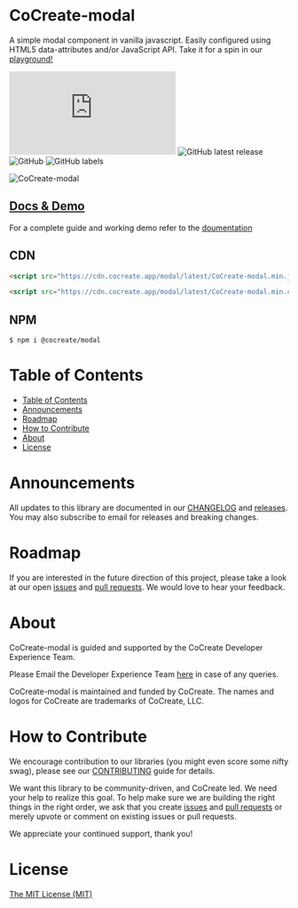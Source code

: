 # CoCreate-modal

A simple modal component in vanilla javascript. Easily configured using HTML5 data-attributes and/or JavaScript API. Take it for a spin in our [playground!](https://cocreate.app/docs/modal)

![GitHub file size in bytes](https://img.shields.io/github/size/CoCreate-app/CoCreate-modal/dist/CoCreate-modal.min.js?label=minified%20size&style=for-the-badge)
![GitHub latest release](https://img.shields.io/github/v/release/CoCreate-app/CoCreate-modal?style=for-the-badge)
![GitHub](https://img.shields.io/github/license/CoCreate-app/CoCreate-modal?style=for-the-badge)
![GitHub labels](https://img.shields.io/github/labels/CoCreate-app/CoCreate-modal/help%20wanted?style=for-the-badge)

![CoCreate-modal](https://cdn.cocreate.app/docs/CoCreate-modal.gif)

## [Docs & Demo](https://cocreate.app/docs/modal)

For a complete guide and working demo refer to the [doumentation](https://cocreate.app/docs/modal)

## CDN

```html
<script src="https://cdn.cocreate.app/modal/latest/CoCreate-modal.min.js"></script>
```

```html
<script src="https://cdn.cocreate.app/modal/latest/CoCreate-modal.min.css"></script>
```

## NPM

```shell
$ npm i @cocreate/modal
```

# Table of Contents

- [Table of Contents](#table-of-contents)
- [Announcements](#announcements)
- [Roadmap](#roadmap)
- [How to Contribute](#how-to-contribute)
- [About](#about)
- [License](#license)

<a name="announcements"></a>

# Announcements

All updates to this library are documented in our [CHANGELOG](https://github.com/CoCreate-app/CoCreate-modal/blob/master/CHANGELOG.md) and [releases](https://github.com/CoCreate-app/CoCreate-modal/releases). You may also subscribe to email for releases and breaking changes.

<a name="roadmap"></a>

# Roadmap

If you are interested in the future direction of this project, please take a look at our open [issues](https://github.com/CoCreate-app/CoCreate-modal/issues) and [pull requests](https://github.com/CoCreate-app/CoCreate-modal/pulls). We would love to hear your feedback.

<a name="about"></a>

# About

CoCreate-modal is guided and supported by the CoCreate Developer Experience Team.

Please Email the Developer Experience Team [here](mailto:develop@cocreate.app) in case of any queries.

CoCreate-modal is maintained and funded by CoCreate. The names and logos for CoCreate are trademarks of CoCreate, LLC.

<a name="contribute"></a>

# How to Contribute

We encourage contribution to our libraries (you might even score some nifty swag), please see our [CONTRIBUTING](https://github.com/CoCreate-app/CoCreate-modal/blob/master/CONTRIBUTING.md) guide for details.

We want this library to be community-driven, and CoCreate led. We need your help to realize this goal. To help make sure we are building the right things in the right order, we ask that you create [issues](https://github.com/CoCreate-app/CoCreate-modal/issues) and [pull requests](https://github.com/CoCreate-app/CoCreate-modal/pulls) or merely upvote or comment on existing issues or pull requests.

We appreciate your continued support, thank you!

# License

[The MIT License (MIT)](https://github.com/CoCreate-app/CoCreate-modal/blob/master/LICENSE)
